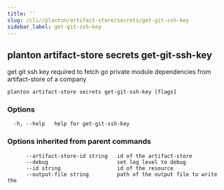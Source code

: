 ```yaml
---
title: ''
slug: /cli//planton/artifact-store/secrets/get-git-ssh-key
sidebar_label: get-git-ssh-key
---
```

## planton artifact-store secrets get-git-ssh-key

get git ssh key required to fetch go private module dependencies from artifact-store of a company

```
planton artifact-store secrets get-git-ssh-key [flags]
```

### Options

```
  -h, --help   help for get-git-ssh-key
```

### Options inherited from parent commands

```
      --artifact-store-id string   id of the artifact-store
      --debug                      set log level to debug
      --id string                  id of the resource
      --output-file string         path of the output file to write the 
```

